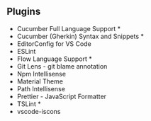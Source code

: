 ## Plugins

- Cucumber Full Language Support *
- Cucumber (Gherkin) Syntax and Snippets *
- EditorConfig for VS Code
- ESLint
- Flow Language Support *
- Git Lens - git blame annotation
- Npm Intellisense
- Material Theme
- Path Intellisense
- Prettier - JavaScript Formatter
- TSLint *
- vscode-iscons

